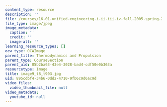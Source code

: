 ```yaml
---
content_type: resource
description: ''
file: /courses/16-01-unified-engineering-i-ii-iii-iv-fall-2005-spring-2006/895cdbf434b60dd247109fb6c9d6ac9d_image9_t8_t903.jpg
file_type: image/jpeg
image_metadata:
  caption: ''
  credit: ''
  image-alt: ''
learning_resource_types: []
ocw_type: OCWImage
parent_title: Thermodynamics and Propulsion
parent_type: CourseSection
parent_uid: 05b2ba63-43e4-3028-bad4-cdf50e0b363a
resourcetype: Image
title: image9_t8_t903.jpg
uid: 895cdbf4-34b6-0dd2-4710-9fb6c9d6ac9d
video_files:
  video_thumbnail_file: null
video_metadata:
  youtube_id: null
---
```

